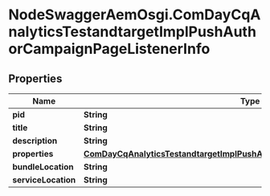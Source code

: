 # NodeSwaggerAemOsgi.ComDayCqAnalyticsTestandtargetImplPushAuthorCampaignPageListenerInfo

## Properties

Name | Type | Description | Notes
------------ | ------------- | ------------- | -------------
**pid** | **String** |  | [optional] 
**title** | **String** |  | [optional] 
**description** | **String** |  | [optional] 
**properties** | [**ComDayCqAnalyticsTestandtargetImplPushAuthorCampaignPageListenerProperties**](ComDayCqAnalyticsTestandtargetImplPushAuthorCampaignPageListenerProperties.md) |  | [optional] 
**bundleLocation** | **String** |  | [optional] 
**serviceLocation** | **String** |  | [optional] 


